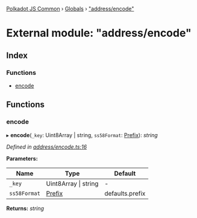 [Polkadot JS Common](../README.md) › [Globals](../globals.md) › ["address/encode"](_address_encode_.md)

# External module: "address/encode"

## Index

### Functions

* [encode](_address_encode_.md#encode)

## Functions

###  encode

▸ **encode**(`_key`: Uint8Array | string, `ss58Format`: [Prefix](_address_types_.md#prefix)): *string*

*Defined in [address/encode.ts:16](https://github.com/polkadot-js/common/blob/4ed09602/packages/util-crypto/src/address/encode.ts#L16)*

**Parameters:**

Name | Type | Default |
------ | ------ | ------ |
`_key` | Uint8Array &#124; string | - |
`ss58Format` | [Prefix](_address_types_.md#prefix) | defaults.prefix |

**Returns:** *string*
